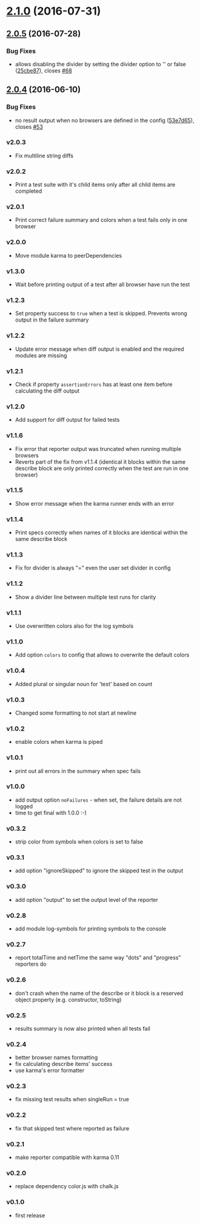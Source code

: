 <a name="2.1.0"></a>
# [2.1.0](https://github.com/litixsoft/karma-mocha-reporter/compare/v2.0.5...v2.1.0) (2016-07-31)



<a name="2.0.5"></a>
## [2.0.5](https://github.com/litixsoft/karma-mocha-reporter/compare/v2.0.4...v2.0.5) (2016-07-28)


### Bug Fixes

* allows disabling the divider by setting the divider option to '' or false ([25cbe87](https://github.com/litixsoft/karma-mocha-reporter/commit/25cbe87)), closes [#68](https://github.com/litixsoft/karma-mocha-reporter/issues/68)



<a name="2.0.4"></a>
## [2.0.4](https://github.com/litixsoft/karma-mocha-reporter/compare/v2.0.3...v2.0.4) (2016-06-10)


### Bug Fixes

* no result output when no browsers are defined in the config ([53e7d65](https://github.com/litixsoft/karma-mocha-reporter/commit/53e7d65)), closes [#53](https://github.com/litixsoft/karma-mocha-reporter/issues/53)



### v2.0.3
* Fix multiline string diffs

### v2.0.2
* Print a test suite with it's child items only after all child items are completed

### v2.0.1
* Print correct failure summary and colors when a test fails only in one browser

### v2.0.0
* Move module karma to peerDependencies

### v1.3.0
* Wait before printing output of a test after all browser have run the test

### v1.2.3
* Set property success to `true` when a test is skipped. Prevents wrong output in the failure summary

### v1.2.2
* Update error message when diff output is enabled and the required modules are missing

### v1.2.1
* Check if property `assertionErrors` has at least one item before calculating the diff output

### v1.2.0
* Add support for diff output for failed tests

### v1.1.6
* Fix error that reporter output was truncated when running multiple browsers
* Reverts part of the fix from v1.1.4 (identical it blocks within the same describe block are only printed correctly when the test are run in one browser)

### v1.1.5
* Show error message when the karma runner ends with an error

### v1.1.4
* Print specs correctly when names of it blocks are identical within the same describe block

### v1.1.3
* Fix for divider is always "=" even the user set divider in config

### v1.1.2
* Show a divider line between multiple test runs for clarity

### v1.1.1
* Use overwritten colors also for the log symbols

### v1.1.0
* Add option `colors` to config that allows to overwrite the default colors

### v1.0.4
* Added plural or singular noun for 'test' based on count

### v1.0.3
* Changed some formatting to not start at newline

### v1.0.2
* enable colors when karma is piped

### v1.0.1
* print out all errors in the summary when spec fails

### v1.0.0
* add output option `noFailures` -  when set, the failure details are not logged
* time to get final with 1.0.0 :-)

### v0.3.2
* strip color from symbols when colors is set to false

### v0.3.1
* add option "ignoreSkipped" to ignore the skipped test in the output

### v0.3.0
* add option "output" to set the output level of the reporter

### v0.2.8
* add module log-symbols for printing symbols to the console

### v0.2.7
* report totalTime and netTime the same way "dots" and "progress" reporters do

### v0.2.6
* don't crash when the name of the describe or it block is a reserved object property (e.g. constructor, toString)

### v0.2.5
* results summary is now also printed when all tests fail

### v0.2.4
* better browser names formatting
* fix calculating describe items' success
* use karma's error formatter

### v0.2.3
* fix missing test results when singleRun = true

### v0.2.2
* fix that skipped test where reported as failure

### v0.2.1
* make reporter compatible with karma 0.11

### v0.2.0
* replace dependency color.js with chalk.js

### v0.1.0
* first release